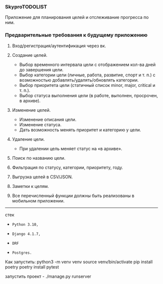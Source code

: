 
### SkyproTODOLIST

Приложение для планирования целей и отслеживание прогресса по ним.

### Предварительные требования к будущему приложению

1. Вход/регистрация/аутентификация через вк.
2. Создание целей.
   - Выбор временного интервала цели с отображением кол-ва дней до завершения цели.
   - Выбор категории цели (личные, работа, развитие, спорт и т. п.) с возможностью добавлять/удалять/обновлять категории.
   - Выбор приоритета цели (статичный список minor, major, critical и т. п.).
   - Выбор статуса выполнения цели (в работе, выполнен, просрочен, в архиве).

3. Изменение целей.
   - Изменение описания цели.
   - Изменение статуса.
   - Дать возможность менять приоритет и категорию у цели.

4. Удаление цели.
   - При удалении цель меняет статус на «в архиве».
 
5. Поиск по названию цели.
6. Фильтрация по статусу, категории, приоритету, году.
7. Выгрузка целей в CSV/JSON.
8. Заметки к целям.
9. Все перечисленный функции должны быть реализованы в мобильном приложении.
_________________________________________________________________________________________________________________________

стек
*     Python 3.10,
*     Django 4.1.7,
*     DRF
*     Postgres.

Как запустить:
python3 -m venv venv
source venv/bin/activate
pip install poetry
poetry install
pytest

запустить проект - ./manage.py runserver
